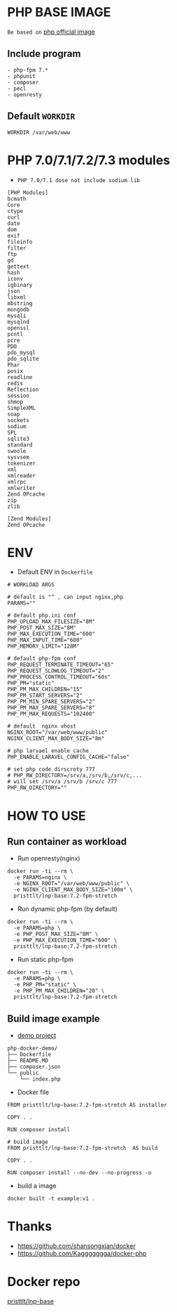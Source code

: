# PHP BASE IMAGE

`Be based on` [php official image](https://hub.docker.com/_/php)

## Include program

```
- php-fpm 7.*
- phpunit
- composer
- pecl
- openresty
```
## Default `WORKDIR`

```
WORKDIR /var/web/www
```

# PHP 7.0/7.1/7.2/7.3 modules

* `PHP 7.0/7.1 dose not include sodium lib`

```
[PHP Modules]
bcmath
Core
ctype
curl
date
dom
exif
fileinfo
filter
ftp
gd
gettext
hash
iconv
igbinary
json
libxml
mbstring
mongodb
mysqli
mysqlnd
openssl
pcntl
pcre
PDO
pdo_mysql
pdo_sqlite
Phar
posix
readline
redis
Reflection
session
shmop
SimpleXML
soap
sockets
sodium
SPL
sqlite3
standard
swoole
sysvsem
tokenizer
xml
xmlreader
xmlrpc
xmlwriter
Zend OPcache
zip
zlib

[Zend Modules]
Zend OPcache
```

# ENV
* Default ENV in `Dockerfile`
```
# WORKLOAD ARGS

# default is "" , can input nginx,php
PARAMS=""

# default php.ini conf
PHP_UPLOAD_MAX_FILESIZE="8M" 
PHP_POST_MAX_SIZE="8M" 
PHP_MAX_EXECUTION_TIME="600" 
PHP_MAX_INPUT_TIME="600" 
PHP_MEMORY_LIMIT="128M" 

# default php-fpm conf
PHP_REQUEST_TERMINATE_TIMEOUT="65" 
PHP_REQUEST_SLOWLOG_TIMEOUT="2" 
PHP_PROCESS_CONTROL_TIMEOUT="60s"
PHP_PM="static"
PHP_PM_MAX_CHILDREN="15"
PHP_PM_START_SERVERS="2"
PHP_PM_MIN_SPARE_SERVERS="2"
PHP_PM_MAX_SPARE_SERVERS="8"
PHP_PM_MAX_REQUESTS="102400"

# default  nginx vhost
NGINX_ROOT="/var/web/www/public" 
NGINX_CLIENT_MAX_BODY_SIZE="8m" 

# php larvael enable cache 
PHP_ENABLE_LARAVEL_CONFIG_CACHE="false"

# set php code dirscroty 777
# PHP_RW_DIRECTORY=/srv/a,/srv/b,/srv/c,...
# will set /srv/a /srv/b /srv/c 777
PHP_RW_DIRECTORY=""
```

# HOW TO USE

## Run container as workload

* Run openresty(nginx)

```
docker run -ti --rm \
  -e PARAMS=nginx \
  -e NGINX_ROOT="/var/web/www/public" \
  -e NGINX_CLIENT_MAX_BODY_SIZE="100m" \
  pristtlt/lnp-base:7.2-fpm-stretch
```

* Run dynamic php-fpm (by default)

```
docker run -ti --rm \
  -e PARAMS=php \
  -e PHP_POST_MAX_SIZE="8M" \
  -e PHP_MAX_EXECUTION_TIME="600" \
  pristtlt/lnp-base:7.2-fpm-stretch
```

* Run static php-fpm

```
docker run -ti --rm \
  -e PARAMS=php \
  -e PHP_PM="static" \
  -e PHP_PM_MAX_CHILDREN="20" \
  pristtlt/lnp-base:7.2-fpm-stretch
```


## Build image example 

* [demo project](https://github.com/winewei/php-docker-demo)

```
php-docker-demo/
├── Dockerfile
├── README.MD
├── composer.json
└── public
    └── index.php
```

* Docker file 

```
FROM pristtlt/lnp-base:7.2-fpm-stretch AS installer

COPY . .

RUN composer install

# build image
FROM pristtlt/lnp-base:7.2-fpm-stretch  AS build

COPY . .

RUN composer install --no-dev --no-progress -o
```

* build a image

```
docker built -t example:v1 .
```

# 
# Thanks
- <https://github.com/shansongxian/docker>
- <https://github.com/Kaggggggga/docker-php>

# Docker repo
[pristtlt/lnp-base](https://hub.docker.com/r/pristtlt/lnp-base)
